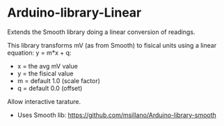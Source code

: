 # Arduino-library-Linear
Extends the Smooth library doing a linear conversion of readings.

This library transforms mV (as from Smooth) to fisical units using a linear equation: y = m*x + q:
-   x = the avg mV value
-   y = the fisical value
-   m = default 1.0 (scale factor)
-   q = default 0.0 (offset)

Allow interactive tarature.
- Uses Smooth lib: https://github.com/msillano/Arduino-library-smooth
